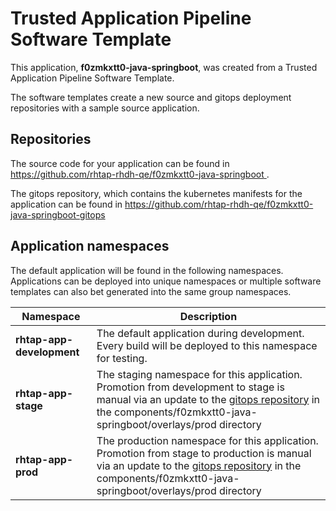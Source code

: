 # Trusted Application Pipeline Software Template

This application, **f0zmkxtt0-java-springboot**, was created from a Trusted Application Pipeline Software Template.

The software templates create a new source and gitops deployment repositories with a sample source application. 

## Repositories

The source code for your application can be found in [https://github.com/rhtap-rhdh-qe/f0zmkxtt0-java-springboot ](https://github.com/rhtap-rhdh-qe/f0zmkxtt0-java-springboot ).
 
The gitops repository, which contains the kubernetes manifests for the application can be found in 
[https://github.com/rhtap-rhdh-qe/f0zmkxtt0-java-springboot-gitops ](https://github.com/rhtap-rhdh-qe/f0zmkxtt0-java-springboot-gitops ) 

## Application namespaces 

The default application will be found in the following namespaces. Applications can be deployed into unique namespaces or multiple software templates can also bet generated into the same group namespaces.  

|  Namespace   |  Description   |  
| -------- | -------- |   
| **rhtap-app-development** | The default application during development. Every build will be deployed to this namespace for testing. | 
| **rhtap-app-stage** | The staging namespace for this application. Promotion from development to stage is manual via an update to the [gitops repository](https://github.com/rhtap-rhdh-qe/f0zmkxtt0-java-springboot-gitops ) in the components/f0zmkxtt0-java-springboot/overlays/prod directory |  
| **rhtap-app-prod** | The production namespace for this application. Promotion from stage to production is manual via an update to the [gitops repository](https://github.com/rhtap-rhdh-qe/f0zmkxtt0-java-springboot-gitops ) in the components/f0zmkxtt0-java-springboot/overlays/prod directory | 